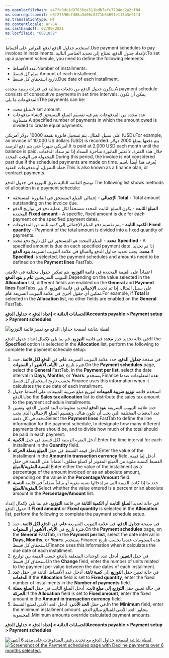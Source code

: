```yaml
---
ms.openlocfilehash: a47fc9dc1d97636ee511bdb7afc7794ec2a2cf04
ms.sourcegitcommit: e3f27696e7d66a3d06c8371b64691e113b3e91f4
ms.translationtype: HT
ms.contentlocale: ar-SA
ms.lasthandoff: 02/09/2021
ms.locfileid: "6071052"
---
```

<span data-ttu-id="a3990-101">استخدم جداول الدفع لدفع الفواتير على أقساط.</span><span class="sxs-lookup"><span data-stu-id="a3990-101">Use payment schedules to pay invoices in installments.</span></span> <span data-ttu-id="a3990-102">لإعداد جدول الدفع، تحتاج إلى تحديد العناصر التالية:</span><span class="sxs-lookup"><span data-stu-id="a3990-102">To set up a payment schedule, you need to define the following elements:</span></span>

- <span data-ttu-id="a3990-103">عدد الأقساط.</span><span class="sxs-lookup"><span data-stu-id="a3990-103">Number of installments.</span></span>
- <span data-ttu-id="a3990-104">مبلغ كل قسط.</span><span class="sxs-lookup"><span data-stu-id="a3990-104">Amount of each installment.</span></span>
- <span data-ttu-id="a3990-105">تاريخ استحقاق كل قسط.</span><span class="sxs-lookup"><span data-stu-id="a3990-105">Due date of each installment.</span></span>

<span data-ttu-id="a3990-106">يتكون جدول الدفع من دفعات متتالية في فترات زمنية محددة.</span><span class="sxs-lookup"><span data-stu-id="a3990-106">A payment schedule consists of consecutive payments in set time intervals.</span></span> <span data-ttu-id="a3990-107">يمكن أن تكون المدفوعات ما يلي:</span><span class="sxs-lookup"><span data-stu-id="a3990-107">The payments can be:</span></span>

- <span data-ttu-id="a3990-108">مبلغ محدد.</span><span class="sxs-lookup"><span data-stu-id="a3990-108">A set amount.</span></span>
- <span data-ttu-id="a3990-109">عدد محدد من المدفوعات يتم فيه تقسيم المبلغ المستحق لإنشاء مدفوعات متساوية.</span><span class="sxs-lookup"><span data-stu-id="a3990-109">A specified number of payments in which the amount owed is divided to create equal payments.</span></span>

<span data-ttu-id="a3990-110">على سبيل المثال، يتم تسجيل فاتورة بقيمة 10000 دولار أمريكي (USD).</span><span class="sxs-lookup"><span data-stu-id="a3990-110">For example, an invoice of 10,000 US dollars (USD) is recorded.</span></span> <span data-ttu-id="a3990-111">يتم دفعها بمبلغ 2000 دولار أمريكي شهرياً حتى يتم دفع الرصيد.</span><span class="sxs-lookup"><span data-stu-id="a3990-111">It is paid at 2,000 USD each month until the balance is paid.</span></span> <span data-ttu-id="a3990-112">خلال هذه الفترة، لا تعتبر الفاتورة متأخرة السداد إذا تم سداد الدفعات المجدولة في الوقت المحدد.</span><span class="sxs-lookup"><span data-stu-id="a3990-112">During this period, the invoice is not considered past due if the scheduled payments are made on time.</span></span> <span data-ttu-id="a3990-113">يُعرف هذا أيضاً باسم خطة التمويل، أو مدفوعات العقود.</span><span class="sxs-lookup"><span data-stu-id="a3990-113">This is also known as a finance plan, or contract payments.</span></span>

<span data-ttu-id="a3990-114">توضح القائمة التالية طرق التوزيع في جدول الدفع:</span><span class="sxs-lookup"><span data-stu-id="a3990-114">The following list shows methods of allocation in a payment schedule:</span></span>

- <span data-ttu-id="a3990-115">**الإجمالي** - إجمالي المبلغ المستحق في الفاتورة المستحقة.</span><span class="sxs-lookup"><span data-stu-id="a3990-115">**Total** - Total amount outstanding on the invoice due.</span></span>
- <span data-ttu-id="a3990-116">**المبلغ الثابت** - يكون المبلغ الثابت المحدد مستحقاً لكل عملية دفع في تواريخ الدفع المحددة.</span><span class="sxs-lookup"><span data-stu-id="a3990-116">**Fixed amount** - A specific, fixed amount is due for each payment on the specified payment dates.</span></span>
- <span data-ttu-id="a3990-117">**الكمية الثابتة** - يتم تقسيم دفع المبلغ الإجمالي إلى كمية ثابتة من المدفوعات.</span><span class="sxs-lookup"><span data-stu-id="a3990-117">**Fixed quantity** - Payment of the total amount is divided into a fixed quantity of payments.</span></span>
- <span data-ttu-id="a3990-118">**محدد** - المبلغ المحدد هو المستحق في كل تاريخ دفع محدد.</span><span class="sxs-lookup"><span data-stu-id="a3990-118">**Specified** - A specified amount is due on each specified payment date.</span></span> <span data-ttu-id="a3990-119">إذا تم تحديد **محدد**، يجب تحديد جداول الدفع والمبالغ في علامة التبويب السريعة **بنود الدفع**.</span><span class="sxs-lookup"><span data-stu-id="a3990-119">If **Specified** is selected, the payment schedules and amounts need to be defined on the **Payment lines** FastTab.</span></span> 

<span data-ttu-id="a3990-120">اعتماداً على القيمة المحددة في قائمة **التوزيع**، يتم تمكين حقول مختلفة في علامتي التبويب السريعتين **عام** و **بنود الدفع**.</span><span class="sxs-lookup"><span data-stu-id="a3990-120">Depending on the value selected in the **Allocation** list, different fields are enabled on the **General** and **Payment lines** FastTabs.</span></span> <span data-ttu-id="a3990-121">على سبيل المثال، إذا تم تحديد **الإجمالي** في قائمة **التوزيع**، لا يتم تمكين أي حقول أخرى في علامة التبويب السريعة **عام**.</span><span class="sxs-lookup"><span data-stu-id="a3990-121">For example, if **Total** is selected in the **Allocation** list, no other fields are enabled on the **General** FastTab.</span></span>

<span data-ttu-id="a3990-122">**الحسابات الدائنة > إعداد الدفع > جداول الدفع**</span><span class="sxs-lookup"><span data-stu-id="a3990-122">**Accounts payable > Payment setup > Payment schedules**</span></span>
 
![لقطة شاشة لصفحة جداول الدفع مع تمييز قائمة التوزيع.](../media/allocation-1.png)

<span data-ttu-id="a3990-124">في حالة تحديد خيار **محدد** في قائمة **التوزيع**، قم بما يلي لإكمال إعداد جدول الدفع:</span><span class="sxs-lookup"><span data-stu-id="a3990-124">If the **Specified** option is selected in the **Allocation** list, perform the following to complete the payment schedule setup:</span></span>

1.  <span data-ttu-id="a3990-125">في صفحة **جداول الدفع**، حدد علامة التبويب السريعة **عام**، في **الدفع لكل قائمة**، حدد فترة تاريخ في **الأيام، الأشهر** أو **السنوات**.</span><span class="sxs-lookup"><span data-stu-id="a3990-125">On the **Payment schedules** page, select the **General** FastTab, in the **Payment per list**, select the date interval in **Days, Months**, or **Years**.</span></span> <span data-ttu-id="a3990-126">يستخدم Finance هذه المعلومات عندما يحسب تاريخ استحقاق كل قسط.</span><span class="sxs-lookup"><span data-stu-id="a3990-126">Finance uses this information when it calculates the due date of each installment.</span></span>
2.  <span data-ttu-id="a3990-127">استخدم قائمة **توزيع ضريبة المبيعات** لتوزيع مبلغ ضريبة المبيعات على أقساط جدول الدفع.</span><span class="sxs-lookup"><span data-stu-id="a3990-127">Use the **Sales tax allocation** list to distribute the sales tax amount to the payment schedule installments.</span></span>
3.  <span data-ttu-id="a3990-128">حدد علامة التبويب السريعة **بنود الدفع** لتحديد معلومات البند لجدول الدفع، وتعيين عدد الدفعات المختلفة التي يجب أن تكون هناك، وتقسيم المبلغ الإجمالي الذي يجب دفعه في كل دفعة.</span><span class="sxs-lookup"><span data-stu-id="a3990-128">Select the **Payment lines** FastTab to define the line information for the payment schedule, to designate how many different payments there should be, and to divide how much of the total should be paid in each payment.</span></span>
4.  <span data-ttu-id="a3990-129">أدخل الفترة الزمنية لكل قسط في حقل **الكمية**.</span><span class="sxs-lookup"><span data-stu-id="a3990-129">Enter the time interval for each installment in the **Quantity** field.</span></span>
5.  <span data-ttu-id="a3990-130">أدخل قيمه القسط في حقل **المبلغ بعملة الحركة**.</span><span class="sxs-lookup"><span data-stu-id="a3990-130">Enter the value of the installment in the **Amount in transaction currency** field.</span></span> <span data-ttu-id="a3990-131">أدخل إما قيمة القسط كنسبة مئوية من المبلغ المفوتر أو كمبلغ مطلق، اعتماداً على القيمة في حقل **النسبة المئوية/المبلغ**.</span><span class="sxs-lookup"><span data-stu-id="a3990-131">Enter either the value of the installment as a percentage of the amount invoiced or as an absolute amount, depending on the value in the **Percentage/Amount** field.</span></span>
6.  <span data-ttu-id="a3990-132">حدد ما إذا كانت القيمة التي تم إدخالها نسبة مئوية أو مبلغاً مطلقاً في قائمة **النسبة المئوية/المبلغ**.</span><span class="sxs-lookup"><span data-stu-id="a3990-132">Select whether the value entered is a percent or an absolute amount in the **Percentage/Amount** list.</span></span>


<span data-ttu-id="a3990-133">في حالة تحديد **المبلغ الثابت** أو **الكمية الثابتة** في قائمة **التوزيع**، قم بما يلي لإكمال إعداد جدول الدفع.</span><span class="sxs-lookup"><span data-stu-id="a3990-133">If **Fixed amount** or **Fixed quantity** is selected in the **Allocation** list, perform the following to complete the payment schedule setup.</span></span>

1.  <span data-ttu-id="a3990-134">في صفحة **جداول الدفع**، في علامة التبويب السريعة **عام**، في **الدفع لكل قائمة**، حدد فترة تاريخ في **الأيام، الأشهر** أو **السنوات**.</span><span class="sxs-lookup"><span data-stu-id="a3990-134">On the **Payment schedules** page, on the **General** FastTab, in the **Payment per list**, select the date interval in **Days, Months,** or **Years**.</span></span> <span data-ttu-id="a3990-135">يستخدم Finance هذه المعلومات عندما يحسب تاريخ استحقاق كل قسط.</span><span class="sxs-lookup"><span data-stu-id="a3990-135">Finance uses this information when it calculates the due date of each installment.</span></span>
2.  <span data-ttu-id="a3990-136">في حقل **التغيير**، أدخل عدد الوحدات المتعلقة بالدفع حسب القيمة بين تواريخ استحقاق كل قسط.</span><span class="sxs-lookup"><span data-stu-id="a3990-136">In the **Change** field, enter the number of units related to the payment per value between the due dates of each installment.</span></span>
3.  <span data-ttu-id="a3990-137">في حالة تعيين حقل **التوزيع** إلى **كمية ثابتة**، أدخل عدد الأقساط الثابتة في حقل **عدد الدفعات**.</span><span class="sxs-lookup"><span data-stu-id="a3990-137">If the **Allocation** field is set to **Fixed quantity**, enter the fixed number of installments in the **Number of payments** field.</span></span>
4.  <span data-ttu-id="a3990-138">في حالة تعيين حقل **التوزيع** إلى **مبلغ ثابت**، أدخل المبلغ الثابت في حقل **المبلغ بعملة الحركة**.</span><span class="sxs-lookup"><span data-stu-id="a3990-138">If the **Allocation** field is set to **Fixed amount**, enter the fixed amount in the **Amount in transaction currency** field.</span></span>
5.  <span data-ttu-id="a3990-139">في حقل **الحد الأدنى**، أدخل الحد الأدنى لمبلغ القسط.</span><span class="sxs-lookup"><span data-stu-id="a3990-139">In the **Minimum** field, enter the minimum installment amount.</span></span> <span data-ttu-id="a3990-140">يتجاوز الحد الأدنى للمبالغ مبالغ الدفع المحسوبة.</span><span class="sxs-lookup"><span data-stu-id="a3990-140">Minimum amounts override calculated payment amounts.</span></span>

<span data-ttu-id="a3990-141">**الحسابات الدائنة > إعداد الدفع > جداول الدفع**</span><span class="sxs-lookup"><span data-stu-id="a3990-141">**Accounts payable > Payment setup > Payment schedules**</span></span>
 

<span data-ttu-id="a3990-142">[![لقطة شاشة لصفحة جداول الدفع مع تحديد رفض المدفوعات على مدى 6 أشهر.](../media/payment-schedule.png)](../media/payment-schedule.png#lightbox)</span><span class="sxs-lookup"><span data-stu-id="a3990-142">[![Screenshot of the Payment schedules page with Decline payments over 6 months selected.](../media/payment-schedule.png)](../media/payment-schedule.png#lightbox)</span></span>


